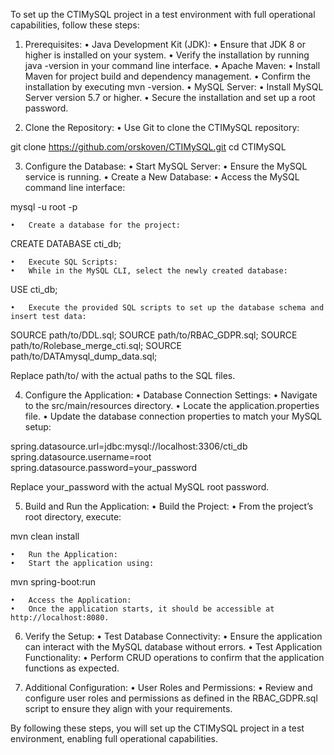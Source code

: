 To set up the CTIMySQL project in a test environment with full operational capabilities, follow these steps:

1. Prerequisites:
	•	Java Development Kit (JDK):
	•	Ensure that JDK 8 or higher is installed on your system.
	•	Verify the installation by running java -version in your command line interface.
	•	Apache Maven:
	•	Install Maven for project build and dependency management.
	•	Confirm the installation by executing mvn -version.
	•	MySQL Server:
	•	Install MySQL Server version 5.7 or higher.
	•	Secure the installation and set up a root password.

2. Clone the Repository:
	•	Use Git to clone the CTIMySQL repository:

git clone https://github.com/orskoven/CTIMySQL.git
cd CTIMySQL



3. Configure the Database:
	•	Start MySQL Server:
	•	Ensure the MySQL service is running.
	•	Create a New Database:
	•	Access the MySQL command line interface:

mysql -u root -p


	•	Create a database for the project:

CREATE DATABASE cti_db;


	•	Execute SQL Scripts:
	•	While in the MySQL CLI, select the newly created database:

USE cti_db;


	•	Execute the provided SQL scripts to set up the database schema and insert test data:

SOURCE path/to/DDL.sql;
SOURCE path/to/RBAC_GDPR.sql;
SOURCE path/to/Rolebase_merge_cti.sql;
SOURCE path/to/DATAmysql_dump_data.sql;

Replace path/to/ with the actual paths to the SQL files.

4. Configure the Application:
	•	Database Connection Settings:
	•	Navigate to the src/main/resources directory.
	•	Locate the application.properties file.
	•	Update the database connection properties to match your MySQL setup:

spring.datasource.url=jdbc:mysql://localhost:3306/cti_db
spring.datasource.username=root
spring.datasource.password=your_password

Replace your_password with the actual MySQL root password.

5. Build and Run the Application:
	•	Build the Project:
	•	From the project’s root directory, execute:

mvn clean install


	•	Run the Application:
	•	Start the application using:

mvn spring-boot:run


	•	Access the Application:
	•	Once the application starts, it should be accessible at http://localhost:8080.

6. Verify the Setup:
	•	Test Database Connectivity:
	•	Ensure the application can interact with the MySQL database without errors.
	•	Test Application Functionality:
	•	Perform CRUD operations to confirm that the application functions as expected.

7. Additional Configuration:
	•	User Roles and Permissions:
	•	Review and configure user roles and permissions as defined in the RBAC_GDPR.sql script to ensure they align with your requirements.

By following these steps, you will set up the CTIMySQL project in a test environment, enabling full operational capabilities.